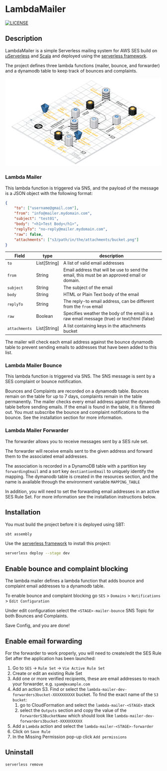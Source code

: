 LambdaMailer
============
[![LICENSE](https://img.shields.io/badge/license-Apache--2.0-blue.svg?longCache=true&style=flat-square)](LICENSE)

## Description
LambdaMailer is a simple Serverless mailing system for AWS SES build on [µServerless](https://github.com/onema/uServerless) and [Scala](https://www.scala-lang.org/)
and deployed using the [serverless framework](https://serverless.com).

The project defines three lambda functions (mailer, bounce, and forwarder) and a dynamodb table to keep track of bounces and complaints.

![Serverless Lambda Mailer](docs/img/ServerlessLambdaMailer.png)

### Lambda Mailer
This lambda function is triggered via SNS, and the payload of the message is
a JSON object with the following format:

```json
{
    "to": ["username@gmail.com"],
    "from": "info@mailer.mydomain.com",
    "subject": "test01",
    "body": "<h1>Test Body</h1>",
    "replyTo": "no-reply@mailer.mydomain.com",
    "raw": false,
    "attachments": ["s3/path/in/the/attachments/bucket.png"]
}
```

| Field         | type         | description                                                                                 |
|-------------- |--------------|---------------------------------------------------------------------------------------------|
| `to`          | List\[String\] | A list of valid email addresses                                                           |
| `from`        | String       | Email address that will be use to send the email, this must be an approved email or domain. |
| `subject`     | String       | The subject of the email                                                                    |
| `body`        | String       | HTML or Plain Text body of the email                                                        |
| `replyTo`     | String       | The reply-to email address, can be different from the `from` email                          |
| `raw`         | Boolean      | Specifies weather the body of the email is a raw email message (true) or text/html (false)  |
| `attachments` | List\[String\] | A list containing keys in the attachments bucket                                          |


The mailer will check each email address against the bounce dynamodb table to prevent sending emails to
addresses that have been added to this list.

### Lambda Mailer Bounce
This lambda function is triggered via SNS. The SNS message is sent by a SES
complaint or bounce notification.

Bounces and Complaints are recorded on a dynamodb table. Bounces remain on
the table for up to 7 days, complaints remain in the table permanently.
The mailer checks every email address against the dynamodb table before sending
emails. If the email is found in the table, it is filtered out.
You must subscribe the bounce and complaint notifications to the bounce. See the installation section
for more information.

### Lambda Mailer Forwarder
The forwarder allows you to receive messages sent by a SES rule set. 

The forwarder will receive emails sent to the given address and forward them to the associated email addresses.

The association is recorded in a DynamoDB table with a partition key `forwardingEmail` and a sort key `destiantionEmail` to 
uniquely identify the mapping. The dymanodb table is created in the resources section, and the name is available through 
the environment variable `MAPPING_TABLE`

In addition, you will need to set the forwarding email addresses in an active SES Rule Set.
For more information see the installation instructions below.

## Installation
You must build the project before it is deployed using SBT:
```bash
sbt assembly
```

Use the [serverless framework](https://serverless.com/) to install this project:
```bash
serverless deploy --stage dev
```

## Enable bounce and complaint blocking
The lambda mailer defines a lambda function that adds bounce and complaint email addresses
to a dynamodb table.

To enable bounce and complaint blocking go `SES` > `Domains` > `Notifications` > `Edit Configuration`

Under edit configuration select the `<STAGE>-mailer-bounce` SNS Topic for both Bounces and Complaints.

Save Config, and you are done!

## Enable email forwarding
For the forwarder to work properly, you will need to create/edit the SES Rule Set after the application has been launched:
1. Go to `SES` -> `Rule Set` -> `Vie Active Rule Set`
1. Create or edit an existing Rule Set
1. Add one or more verified recipients, these are email addresses to reach your forwarder, e.g. `spam@example.com`
1. Add an action S3. Find or select the `lambda-mailer-dev-forwarders3bucket-XXXXXXXXXX` bucket. To find the exact name of the `S3 bucket`:
    1. go to CloudFormation and select the `lambda-mailer-<STAGE>` stack
    1. select the `Outputs` section and copy the value of the `ForwarderS3BucketName` which should look like `lambda-mailer-dev-forwarders3bucket-XXXXXXXXXX`
1. Add a `Lambda` action and select the `lambda-mailer-<STAGE>-forwarder`
1. Click on `Save Rule`
1. In the Missing Permission pop-up click `Add permissions`

## Uninstall
```bash
serverless remove 
```
